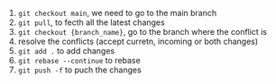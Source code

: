 1. `git checkout main`, we need to go to the main branch
2. `git pull`, to fecth all the latest changes
3. `git checkout {branch_name}`, go to the branch where the conflict is
4. resolve the conflicts (accept curretn, incoming or both changes)
5. `git add .` to add changes
6. `git rebase --continue` to rebase
7. `git push -f` to puch the changes